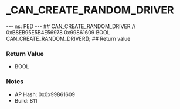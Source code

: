 # _CAN_CREATE_RANDOM_DRIVER

--- ns: PED --- ## CAN_CREATE_RANDOM_DRIVER  // 0xB8EB95E5B4E56978 0x99861609 BOOL CAN_CREATE_RANDOM_DRIVER();   ## Return value

### Return Value
* BOOL

### Notes
* AP Hash: 0x0x99861609
* Build: 811

